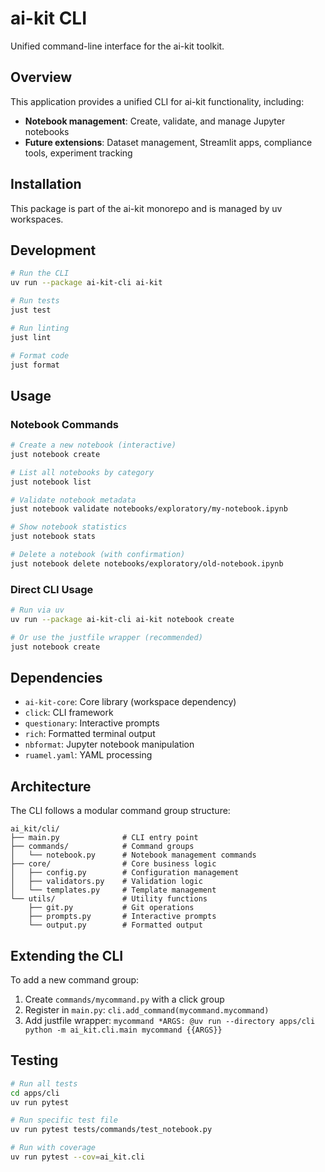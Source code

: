 # ai-kit CLI

Unified command-line interface for the ai-kit toolkit.

## Overview

This application provides a unified CLI for ai-kit functionality, including:
- **Notebook management**: Create, validate, and manage Jupyter notebooks
- **Future extensions**: Dataset management, Streamlit apps, compliance tools, experiment tracking

## Installation

This package is part of the ai-kit monorepo and is managed by uv workspaces.

## Development

```bash
# Run the CLI
uv run --package ai-kit-cli ai-kit

# Run tests
just test

# Run linting
just lint

# Format code
just format
```

## Usage

### Notebook Commands

```bash
# Create a new notebook (interactive)
just notebook create

# List all notebooks by category
just notebook list

# Validate notebook metadata
just notebook validate notebooks/exploratory/my-notebook.ipynb

# Show notebook statistics
just notebook stats

# Delete a notebook (with confirmation)
just notebook delete notebooks/exploratory/old-notebook.ipynb
```

### Direct CLI Usage

```bash
# Run via uv
uv run --package ai-kit-cli ai-kit notebook create

# Or use the justfile wrapper (recommended)
just notebook create
```

## Dependencies

- `ai-kit-core`: Core library (workspace dependency)
- `click`: CLI framework
- `questionary`: Interactive prompts
- `rich`: Formatted terminal output
- `nbformat`: Jupyter notebook manipulation
- `ruamel.yaml`: YAML processing

## Architecture

The CLI follows a modular command group structure:

```
ai_kit/cli/
├── main.py              # CLI entry point
├── commands/            # Command groups
│   └── notebook.py      # Notebook management commands
├── core/                # Core business logic
│   ├── config.py        # Configuration management
│   ├── validators.py    # Validation logic
│   └── templates.py     # Template management
└── utils/               # Utility functions
    ├── git.py           # Git operations
    ├── prompts.py       # Interactive prompts
    └── output.py        # Formatted output
```

## Extending the CLI

To add a new command group:

1. Create `commands/mycommand.py` with a click group
2. Register in `main.py`: `cli.add_command(mycommand.mycommand)`
3. Add justfile wrapper: `mycommand *ARGS: @uv run --directory apps/cli python -m ai_kit.cli.main mycommand {{ARGS}}`

## Testing

```bash
# Run all tests
cd apps/cli
uv run pytest

# Run specific test file
uv run pytest tests/commands/test_notebook.py

# Run with coverage
uv run pytest --cov=ai_kit.cli
```
